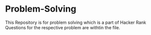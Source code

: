 # Problem-Solving
This Repository is for problem solving which is a part of Hacker Rank
Questions for the respective problem are withtin the file.  
